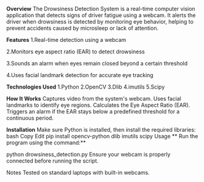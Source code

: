 **Overview**
The Drowsiness Detection System is a real-time computer vision application that detects signs of driver fatigue using a webcam. It alerts the driver when drowsiness is detected by monitoring eye behavior, helping to prevent accidents caused by microsleep or lack of attention.

**Features**
  1.Real-time detection using a webcam

  2.Monitors eye aspect ratio (EAR) to detect drowsiness

  3.Sounds an alarm when eyes remain closed beyond a certain threshold

  4.Uses facial landmark detection for accurate eye tracking

**Technologies Used**
  1.Python
  2.OpenCV
  3.Dlib
  4.imutils
  5.Scipy

**How It Works**
  Captures video from the system's webcam.
  Uses facial landmarks to identify eye regions.
  Calculates the Eye Aspect Ratio (EAR).
  Triggers an alarm if the EAR stays below a predefined threshold for a continuous period.

**Installation**
Make sure Python is installed, then install the required libraries:
bash
Copy
Edit
pip install opencv-python dlib imutils scipy
Usage
**
Run the program using the command:**

python drowsiness_detection.py
Ensure your webcam is properly connected before running the script.

Notes
Tested on standard laptops with built-in webcams.



